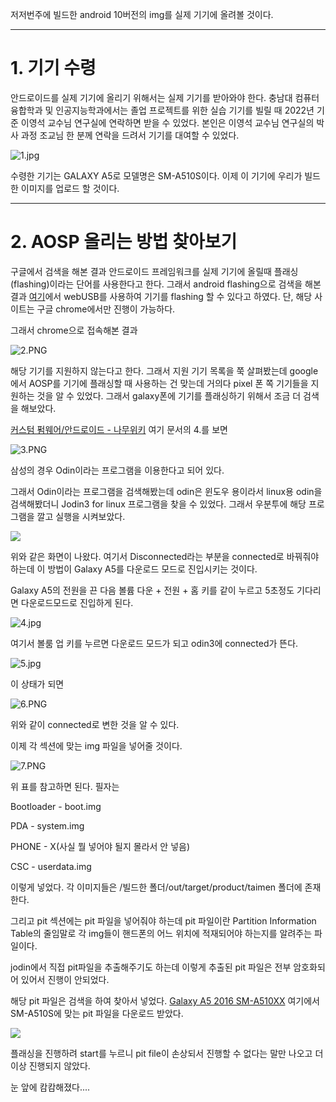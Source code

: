 저저번주에 빌드한 android 10버전의 img를 실제 기기에 올려볼 것이다.

---

# 1. 기기 수령

안드로이드를 실제 기기에 올리기 위해서는 실제 기기를 받아와야 한다. 충남대 컴퓨터융합학과 및 인공지능학과에서는 졸업 프로젝트를 위한 실습 기기를 빌릴 때 2022년 기준 이영석 교수님 연구실에 연락하면 받을 수 있었다. 본인은 이영석 교수님 연구실의 박사 과정 조교님 한 분께 연락을 드려서 기기를 대여할 수 있었다.

![1.jpg](C:\Users\Don%20Oh\Desktop\images\3\1.jpg)

수령한 기기는 GALAXY A5로 모델명은 SM-A510S이다. 이제 이 기기에 우리가 빌드한 이미지를 업로드 할 것이다.

---

# 2. AOSP 올리는 방법 찾아보기

구글에서 검색을 해본 결과 안드로이드 프레임워크를 실제 기기에 올릴때 플래싱(flashing)이라는 단어를 사용한다고 한다. 그래서 android flashing으로 검색을 해본 결과 [여기](https://flash.android.com/welcome)에서 webUSB를 사용하여 기기를 flashing 할 수 있다고 하였다. 단, 해당 사이트는 구글 chrome에서만 진행이 가능하다.

그래서 chrome으로 접속해본 결과

![2.PNG](/assests/images/3/1.jpg)

해당 기기를 지원하지 않는다고 한다. 그래서 지원 기기 목록을 쭉 살펴봤는데 google에서 AOSP를 기기에 플래싱할 때 사용하는 건 맞는데 거의다 pixel 폰 쪽 기기들을 지원하는 것을 알 수 있었다. 그래서 galaxy폰에 기기를 플래싱하기 위해서 조금 더 검색을 해보았다.

[커스텀 펌웨어/안드로이드 - 나무위키](https://namu.wiki/w/%EC%BB%A4%EC%8A%A4%ED%85%80%20%ED%8E%8C%EC%9B%A8%EC%96%B4/%EC%95%88%EB%93%9C%EB%A1%9C%EC%9D%B4%EB%93%9C#s-4) 여기 문서의 4.를 보면

![3.PNG](C:\Users\Don%20Oh\Desktop\images\3\3.PNG)

삼성의 경우 Odin이라는 프로그램을 이용한다고 되어 있다.

그래서 Odin이라는 프로그램을 검색해봤는데 odin은 윈도우 용이라서 linux용 odin을 검색해봤더니 Jodin3 for linux 프로그램을 찾을 수 있었다. 그래서 우분투에 해당 프로그램을 깔고 실행을 시켜보았다.

![](C:\Users\Don%20Oh\AppData\Roaming\marktext\images\2022-03-12-22-18-29-image.png)

위와 같은 화면이 나왔다. 여기서 Disconnected라는 부분을 connected로 바꿔줘야 하는데 이 방법이 Galaxy A5를 다운로드 모드로 진입시키는 것이다. 

Galaxy A5의 전원을 끈 다음 볼륨 다운 + 전원 + 홈 키를 같이 누르고 5초정도 기다리면 다운로드모드로 진입하게 된다. 

![4.jpg](C:\Users\Don%20Oh\Desktop\images\3\4.jpg)

여기서 볼룸 업 키를 누르면 다운로드 모드가 되고 odin3에 connected가 뜬다.

![5.jpg](C:\Users\Don%20Oh\Desktop\images\3\5.jpg)

이 상태가 되면

![6.PNG](C:\Users\Don%20Oh\Desktop\images\3\6.PNG)

위와 같이 connected로 변한 것을 알 수 있다.

이제 각 섹션에 맞는 img 파일을 넣어줄 것이다.

![7.PNG](C:\Users\Don%20Oh\Desktop\images\3\7.PNG)

위 표를 참고하면 된다. 필자는

Bootloader - boot.img

PDA - system.img

PHONE - X(사실 뭘 넣어야 될지 몰라서 안 넣음)

CSC - userdata.img

이렇게 넣었다. 각 이미지들은 /빌드한 폴더/out/target/product/taimen 폴더에 존재한다.

그리고 pit 섹션에는 pit 파일을 넣어줘야 하는데 pit 파일이란 Partition Information Table의 줄임말로 각 img들이 핸드폰의 어느 위치에 적재되어야 하는지를 알려주는 파일이다.

jodin에서 직접 pit파일을 추출해주기도 하는데 이렇게 추출된 pit 파일은 전부 암호화되어 있어서 진행이 안되었다.

해당 pit 파일은 검색을 하여 찾아서 넣었다. [Galaxy A5 2016 SM-A510XX](https://www.full-repair-firmware.com/p/galaxy-a5-2016-sm-a510xx.html) 여기에서 SM-A510S에 맞는 pit 파일을 다운로드 받았다.

![](C:\Users\Don%20Oh\AppData\Roaming\marktext\images\2022-03-12-23-55-55-image.png)

플래싱을 진행하려 start를 누르니 pit file이 손상되서 진행할 수 없다는 말만 나오고 더 이상 진행되지 않았다.

눈 앞에 캄캄해졌다....
